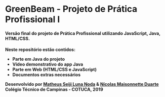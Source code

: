 # GreenBeam - Projeto de Prática Profissional I
<h4>Versão final do projeto de Prática Profissional utilizando JavaScript, Java, HTML/CSS.<h4>
Neste repositório estão contidos:
<ul>
  <li>Parte em Java do projeto</li>
  <li>Vídeo demonstrativo do app Java</li>
  <li>Parte em Web (HTML/CSS e JavaScript)</li>
  <li>Documentos extras necessários</li>
</ul>

<b>Desenvolvido por <a href="https://github.com/SeijiNoda">Matheus Seiji Luna Noda</a> & <a href="https://github.com/NicolasMDuarte">Nícolas Maisonnette Duarte</a></b><br>
<b>Colégio Técnico de Campinas - COTUCA, 2019</b>
